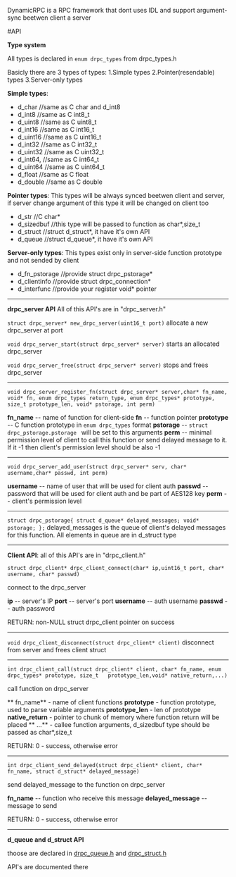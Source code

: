 DynamicRPC is a RPC framework that dont uses IDL and support argument-sync beetwen client a server


#API

**Type system**

All types is declared in `enum drpc_types` from drpc_types.h

Basicly there are 3 types of types:
   1.Simple types
   2.Pointer(resendable) types
   3.Server-only types
   
   
   **Simple types**:
-    d_char       //same as C char and d_int8
-    d_int8       //same as C int8_t
-    d_uint8      //same as C uint8_t
-    d_int16      //same as C int16_t
-    d_uint16    //same as C uint16_t
-    d_int32      //same as C int32_t
-    d_uint32    //same as C uint32_t
-    d_int64,    //same as C int64_t
-    d_uint64   //same as C uint64_t
-    d_float      //same as C float
-    d_double  //same as C double

**Pointer types**:
This types will be always synced beetwen client and server, if server change argument of this type it will be changed on client too
   -  d_str               //C char*
   -  d_sizedbuf     //this type will be passed to function as char*,size_t
   -  d_struct         //struct d_struct*, it have it's own API
   -  d_queue       //struct d_queue*, it have it's own API
   
   
  **Server-only types**:
  This types exist only in server-side function prototype and not sended by client
   -  d_fn_pstorage //provide struct drpc_pstorage*
   -  d_clientinfo     //provide struct drpc_connection*
   -  d_interfunc     //provide your register void* pointer
   
   

------------


  **drpc_server API**
  All of this API's are in "drpc_server.h"
  
  
  `struct drpc_server* new_drpc_server(uint16_t port)`  allocate a new drpc_server at port
  
  `void drpc_server_start(struct drpc_server* server)`    starts an allocated drpc_server
  
  `void drpc_server_free(struct drpc_server* server)`     stops and frees drpc_server
  

------------


  `void drpc_server_register_fn(struct drpc_server* server,char* fn_name, void* fn,
                             enum drpc_types return_type, enum drpc_types* prototype,
                             size_t prototype_len, void* pstorage, int perm)`
							 
**fn_name** -- name of function for client-side
**fn** -- function pointer
**prototype** -- C function prototype in `enum drpc_types` format
**pstorage** --  `struct drpc_pstorage.pstorage ` will be set to this arguments
**perm** -- minimal permission level of client to call this function or send delayed message to it. If it -1 then client's permission level should be also -1

------------

`void drpc_server_add_user(struct drpc_server* serv, char* username,char* passwd, int perm)`

**username** -- name of user that will be used for client auth
**passwd**     -- password that will be used for client auth and be part of AES128 key
**perm**         -- client's permission level

------------
`struct drpc_pstorage{
    struct d_queue* delayed_messages;
    void* pstorage;
};`
delayed_messages is the queue of client's delayed messages for this function.
All elements in queue are in d_struct type

------------



**Client API**:
all of this API's are in "drpc_client.h"

`struct drpc_client* drpc_client_connect(char* ip,uint16_t port, char* username, char* passwd)`

connect to the drpc_server

**ip** -- server's IP
**port** -- server's port
**username** -- auth username
**passwd** -- auth password

RETURN: non-NULL struct drpc_client pointer on success

------------

`void drpc_client_disconnect(struct drpc_client* client)` disconnect from server and frees client struct


------------

`int drpc_client_call(struct drpc_client* client, char* fn_name, enum drpc_types* prototype, size_t   prototype_len,void* native_return,...)`

call function on drpc_server

** fn_name** - name of client functions
 **prototype** - function prototype, used to parse variable arguments
 **prototype_len** - len of prototype
 **native_return** - pointer to chunk of memory where function return  will be placed
** ...**    - callee function arguments, d_sizedbuf type should be passed as char*,size_t

RETURN: 0 - success, otherwise error

------------

`int drpc_client_send_delayed(struct drpc_client* client, char* fn_name, struct d_struct* delayed_message)`

send delayed_message to the function on drpc_server

**fn_name** -- function who receive this message
**delayed_message** -- message to send

RETURN: 0 - success, otherwise error


------------

**d_queue and d_struct API**

thoose are declared in [drpc_queue.h](https://github.com/catmengi/DynamicRPC/blob/v2/drpc_queue.h "drpc_queue.h") and [drpc_struct.h](https://github.com/catmengi/DynamicRPC/blob/v2/drpc_struct.h "drpc_struct.h")

API's are documented there




